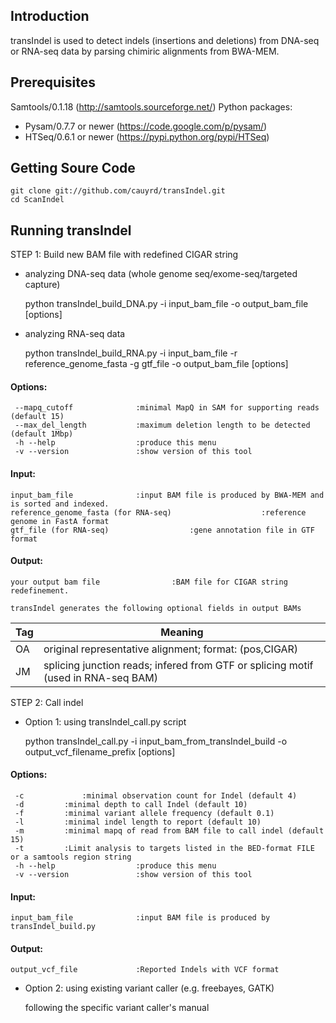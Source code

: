 Introduction
------------
transIndel is used to detect indels (insertions and deletions) from DNA-seq or RNA-seq data by parsing chimiric alignments from BWA-MEM. 

Prerequisites
----------------
Samtools/0.1.18 (http://samtools.sourceforge.net/)
Python packages:
* Pysam/0.7.7 or newer (https://code.google.com/p/pysam/)
* HTSeq/0.6.1 or newer (https://pypi.python.org/pypi/HTSeq)

Getting Soure Code
------------------
	git clone git://github.com/cauyrd/transIndel.git
	cd ScanIndel
Running transIndel 
-----------------
STEP 1: Build new BAM file with redefined CIGAR string
* analyzing DNA-seq data (whole genome seq/exome-seq/targeted capture)

	python transIndel_build_DNA.py -i input_bam_file -o output_bam_file [options]
* analyzing RNA-seq data 

	python transIndel_build_RNA.py -i input_bam_file -r reference_genome_fasta -g gtf_file -o output_bam_file [options]
#### Options:
	 --mapq_cutoff				:minimal MapQ in SAM for supporting reads (default 15)
	 --max_del_length			:maximum deletion length to be detected (default 1Mbp)
	 -h --help					:produce this menu
	 -v --version				:show version of this tool
#### Input:
	input_bam_file   			:input BAM file is produced by BWA-MEM and is sorted and indexed.
	reference_genome_fasta (for RNA-seq)    				:reference genome in FastA format
	gtf_file (for RNA-seq)    				:gene annotation file in GTF format
#### Output:

	your output bam	file				:BAM file for CIGAR string redefinement.
	
	transIndel generates the following optional fields in output BAMs



Tag | Meaning
------------ | -------------
OA | original representative alignment; format: (pos,CIGAR)
JM | splicing junction reads; infered from GTF or splicing motif (used in RNA-seq BAM)

STEP 2: Call indel
* Option 1: using transIndel_call.py script

    python transIndel_call.py -i input_bam_from_transIndel_build -o output_vcf_filename_prefix [options]
#### Options:
	 -c				:minimal observation count for Indel (default 4)
	 -d			:minimal depth to call Indel (default 10)
	 -f			:minimal variant allele frequency (default 0.1)
	 -l			:minimal indel length to report (default 10)
	 -m			:minimal mapq of read from BAM file to call indel (default 15)
	 -t			:Limit analysis to targets listed in the BED-format FILE or a samtools region string
	 -h --help					:produce this menu
	 -v --version				:show version of this tool
#### Input:
	input_bam_file   			:input BAM file is produced by transIndel_build.py
#### Output:
	output_vcf_file   			:Reported Indels with VCF format
* Option 2: using existing variant caller (e.g. freebayes, GATK)

	following the specific variant caller's manual
